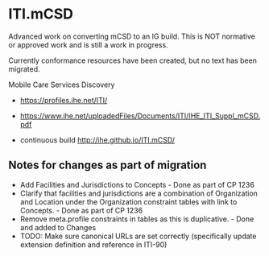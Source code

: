 # ITI.mCSD

Advanced work on converting mCSD to an IG build. This is NOT normative or approved work and is still a work in progress.

Currently conformance resources have been created, but no text has been migrated.

Mobile Care Services Discovery
* https://profiles.ihe.net/ITI/
* https://www.ihe.net/uploadedFiles/Documents/ITI/IHE_ITI_Suppl_mCSD.pdf

* continuous build http://ihe.github.io/ITI.mCSD/


## Notes for changes as part of migration
* Add Facilities and Jurisdictions to Concepts - Done as part of CP 1236
* Clarify that facilities and jurisdictions are a combination of 
Organization and Location under the Organization constraint tables with 
link to Concepts. - Done as part of CP 1236
* Remove meta.profile constraints in tables as this is duplicative. - Done and added to Changes
* TODO: Make sure canonical URLs are set correctly (specifically update extension definition and reference in ITI-90)
